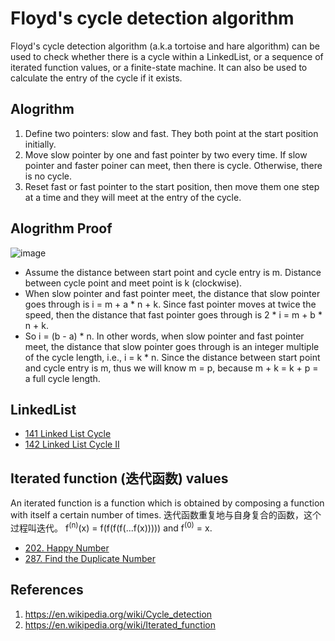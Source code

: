# Floyd's cycle detection algorithm
Floyd's cycle detection algorithm (a.k.a tortoise and hare algorithm) can be used to check whether there is a cycle within a LinkedList, or a sequence of iterated function values, or a finite-state machine. It can also be used to calculate the entry of the cycle if it exists.


## Alogrithm
1. Define two pointers: slow and fast. They both point at the start position initially.
2. Move slow pointer by one and fast pointer by two every time. If slow pointer and faster poiner can meet, then there is cycle. Otherwise, there is no cycle.
3. Reset fast or fast pointer to the start position, then move them one step at a time and they will meet at the entry of the cycle.

## Alogrithm Proof
![image](https://github.com/idanhuang/DataStructure-and-Algorithm/blob/master/image/floyd's%20cycle%20detection.PNG)

- Assume the distance between start point and cycle entry is m. Distance between cycle point and meet point is k (clockwise).
- When slow pointer and fast pointer meet, the distance that slow pointer goes through is i = m + a * n + k. Since fast pointer moves at twice the speed, then the distance that fast pointer goes through is 2 * i = m + b * n + k.
- So i = (b - a) * n. In other words, when slow pointer and fast pointer meet, the distance that slow pointer goes through is an integer multiple of the cycle length, i.e., i = k * n. Since the distance between start point and cycle entry is m, thus we will know m = p, because m + k = k + p = a full cycle length.

 
## LinkedList
- [141 Linked List Cycle](https://leetcode.com/problems/linked-list-cycle/)
- [142 Linked List Cycle II](https://leetcode.com/problems/linked-list-cycle-ii/)

## Iterated function (迭代函数) values
An iterated function is a function which is obtained by composing a function with itself a certain number of times. 
迭代函数重复地与自身复合的函数，这个过程叫迭代。
f<sup>(n)</sup>(x) = f(f(f(f(...f(x))))) and f<sup>(0)</sup> = x.

- [202. Happy Number](https://leetcode.com/problems/happy-number/)
- [287. Find the Duplicate Number](https://leetcode.com/problems/find-the-duplicate-number/)

## References
1. https://en.wikipedia.org/wiki/Cycle_detection
2. https://en.wikipedia.org/wiki/Iterated_function
